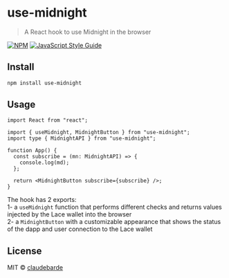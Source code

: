 # use-midnight

> A React hook to use Midnight in the browser

[![NPM](https://img.shields.io/npm/v/use-midnight.svg)](https://www.npmjs.com/package/use-midnight) [![JavaScript Style Guide](https://img.shields.io/badge/code_style-standard-brightgreen.svg)](https://standardjs.com)

## Install

```bash
npm install use-midnight
```

## Usage

```tsx
import React from "react";

import { useMidnight, MidnightButton } from "use-midnight";
import type { MidnightAPI } from "use-midnight";

function App() {
  const subscribe = (mn: MidnightAPI) => {
    console.log(md);
  };

  return <MidnightButton subscribe={subscribe} />;
}
```

The hook has 2 exports:  
1- a `useMidnight` function that performs different checks and returns values injected by the Lace wallet into the browser  
2- a `MidnightButton` with a customizable appearance that shows the status of the dapp and user connection to the Lace wallet

## License

MIT © [claudebarde](https://github.com/claudebarde)
